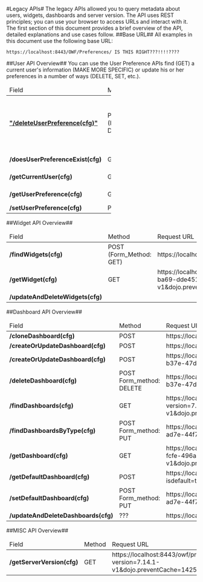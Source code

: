 <link href="http://kevinburke.bitbucket.org/markdowncss/markdown.css" rel="stylesheet"></link>

#Legacy APIs#
The legacy APIs allowed you to query metadata about users, widgets, dashboards and server version. 
The API uses REST principles; you can use your browser to access URLs and interact with it.
The first section of this document provides a brief overview of the API, detailed explanations and use cases follow. 
##Base URL##
All examples in this document use the following base URL:

    https://localhost:8443/OWF/Preferences/ IS THIS RIGHT???!!!!????


##User API Overview##
You can use the User Preference APIs find (GET) a current user's information (MAKE MORE SPECIFIC) or update his or her preferences in a number of ways (DELETE, SET, etc.). 

<table style="width:55%">
  <thead>
    <td>Field </td>
    <td> Method </td>
    <td>Request URL</td>
    <td>Description </td>
  </thead>
  <tr>
    <td><b><a href=https://github.com/stephaniesaylor/Practice-Repo/blob/master/deleteUserPreference.md>"/deleteUserPreference(cfg)"</a></b></td>
    <td>POST 
        (Form_Method: Delete)</td> 
        <td>https://localhost:8443/owf/prefs/preference/com.company.widget/First%20President</td>
    <td>Deletes a user preference with the provided namespace and name.</td>
  </tr>
  <tr>
    <td><b>/doesUserPreferenceExist(cfg)</b></td>
    <td>GET</td> 
    <td>https://localhost:8443/owf/prefs/hasPreference/foo.bar.0/test%20path%20entry%200?version=7.14.1-v1&dojo.preventCache=1425324415713</td>
    <td>Description</td>
  </tr>
  <tr>
    <td><b>/getCurrentUser(cfg)</b></td>
    <td>GET</td> 
    <td>https://localhost:8443/owf/prefs/person/whoami?version=7.14.1-v1&dojo.preventCache=1425324499182</td>
    <td>Description</td>
  </tr>
  <tr>
    <td><b>/getUserPreference(cfg)</b></td>
    <td>GET</td> 
    <td>https://localhost:8443/owf/prefs/preference/com.company.widget/First%20President?version=7.14.1-v1&dojo.preventCache=1425328416823</td>
    <td>Description</td>
  </tr>
  <tr>
    <td><b>/setUserPreference(cfg)</b></td>
    <td>POST</td> 
    <td>https://localhost:8443/owf/prefs/preference/com.company.widget/First%20President</td>
    <td>Description</td>
  </tr>
</table>

##Widget API Overview##

<table style="width:100%">
  <thead>
    <td>Field </td>
    <td>Method </td>
    <td>Request URL</td>
    <td>Description</td>
  </thead>
  <tr>
    <td><b>/findWidgets(cfg)</b></td>
    <td>POST 
        (Form_Method: GET)</td> 
        <td>https://localhost:8443/owf/prefs/widget/listUserAndGroupWidgets</td>
    <td></td>
  </tr>
  <tr>
    <td><b>/getWidget(cfg)</b></td>
    <td>GET</td> 
    <td>https://localhost:8443/owf/prefs/widget/eb5435cf-4021-4f2a-ba69-dde451d12551?version=7.14.1-v1&dojo.preventCache=1425328472680</td>
    <td>Description</td>
  </tr>
  <tr>
    <td><b>/updateAndDeleteWidgets(cfg)</b></td>
    <td></td> 
    <td></td>
    <td>Description</td>
  </tr>
</table>


##Dashboard API Overview##
<table style="width:100%">
  <thead>
    <td>Field </td>
    <td>Method </td>
    <td>Request URL</td>
    <td>Description</td>
  </thead>
  <tr>
    <td><b>/cloneDashboard(cfg)</b></td>
    <td>POST</td> 
    <td>https://localhost:8443/owf/stack/addPage</td>
    <td></td>
  </tr>
  <tr>
    <td><b>/createOrUpdateDashboard(cfg)</b></td>
    <td>POST</td> 
    <td>https://localhost:8443/owf/stack/addPage</td>
    <td></td>
  </tr>
  <tr>
    <td><b>/createOrUpdateDashboard(cfg)</b></td>
    <td>POST</td> 
    <td>https://localhost:8443/owf/prefs/dashboard/9c01a5f5-b37e-47db-8c07-d733c368dab5</td>
    <td></td>
  </tr>
  <tr>
    <td><b>/deleteDashboard(cfg)</b></td>
    <td>POST
        Form_method: DELETE</td> 
    <td>https://localhost:8443/owf/prefs/dashboard/9c01a5f5-b37e-47db-8c07-d733c368dab5</td>
    <td></td>
  </tr>
  <tr>
    <td><b>/findDashboards(cfg)</b></td>
    <td>GET</td> 
    <td>https://localhost:8443/owf/prefs/dashboard?version=7.14.1-v1&dojo.preventCache=1425324449792</td>
    <td></td>
  </tr>
  <tr>
    <td><b>/findDashboardsByType(cfg)</b></td>
    <td>POST
      Form_method: PUT</td> 
    <td>https://localhost:8443/owf/prefs/dashboard/cbf2bd69-ad7e-44f7-bf75-c838048a9c43?isdefault=true</td>
    <td></td>
  </tr>
  <tr>
    <td><b>/getDashboard(cfg)</b></td>
    <td>GET</td> 
    <td>https://localhost:8443/owf/prefs/dashboard/43821977-fcfe-496a-a221-bc97967c3215?version=7.14.1-v1&dojo.preventCache=1425324659938</td>
    <td></td>
  </tr>
  <tr>
    <td><b>/getDefaultDashboard(cfg)</b></td>
    <td>POST</td> 
    <td>https://localhost:8443/owf/prefs/dashboard?isdefault=true</td>
    <td></td>
  </tr>
  <tr>
    <td><b>/setDefaultDashboard(cfg)</b></td>
    <td>POST
        Form_method: PUT</td> 
    <td>https://localhost:8443/owf/prefs/dashboard/cbf2bd69-ad7e-44f7-bf75-c838048a9c43?isdefault=true</td>
    <td></td>
  </tr>
  <tr>
    <td><b>/updateAndDeleteDashboards(cfg)</b></td>
    <td>???</td> 
    <td>https://localhost:8443/owf/prefs/dashboard/????</td>
    <td></td>
  </tr>
</table>

##MISC API Overview##
<table style="width:100%">
  <thead>
    <td>Field </td>
    <td>Method </td>
    <td>Request URL</td>
    <td>Description</td>
  </thead>
  <tr>
    <td><b>/getServerVersion(cfg)</b></td>
    <td>GET</td> 
    <td>https://localhost:8443/owf/prefs/server/resources?version=7.14.1-v1&dojo.preventCache=1425324688929</td>
    <td></td>
  </tr>
</table>







